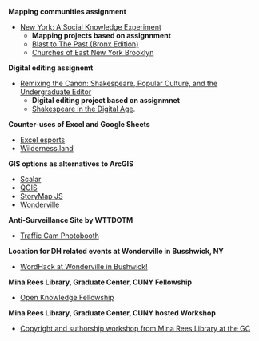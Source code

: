 **Mapping communities assignment**

- [New York: A Social Knowledge Experiment](https://eng295.commons.gc.cuny.edu/project-3/)
  - **Mapping projects based on assignnment**
  - [Blast to The Past (Bronx Edition)](https://www.arcgis.com/apps/Cascade/index.html?appid=f8fd66bd0ce24601bfd43f90eada533e)
  - [Churches of East New York Brooklyn](https://www.youtube.com/watch?v=dJiTmA6NjAg)
  
**Digital editing assignemt**
- [Remixing the Canon: Shakespeare, Popular Culture, and the Undergraduate Editor](https://academicworks.cuny.edu/yc_pubs/322/)
  - **Digital editing project based on assignmnet**
  - [Shakespeare in the Digital Age](https://scalar.usc.edu/works/shakespeare-in-the-digital-age/index).

**Counter-uses of Excel and Google Sheets**
 - [Excel esports](https://fmworldcup.com/microsoft-excel-world-championship/)
 - [Wilderness.land](https://wilderness.land/)

**GIS options as alternatives to ArcGIS**
  - [Scalar](https://guides.library.illinois.edu/scalar)
  - [QGIS](https://qgis.org/)
  - [StoryMap JS](https://storymap.knightlab.com/)
  - [Wonderville](https://www.wonderville.nyc/)
    
 **Anti-Surveillance Site by WTTDOTM** 
  - [Traffic Cam Photobooth](https://www.trafficcamphotobooth.com/#)
    
**Location for DH related events at Wonderville in Busshwick, NY**
 - [WordHack at Wonderville in Bushwick!](https://www.wonderville.nyc/events/wordhack-feat-constant-dullaart-blake-andrews-and-leonardo-flores)

**Mina Rees Library, Graduate Center, CUNY Fellowship**
 - [Open Knowledge Fellowship](https://gclibrary.commons.gc.cuny.edu/2025/02/10/apply-by-2-24-25-at-9am-open-knowledge-fellowship-summer-cohort/)

**Mina Rees Library, Graduate Center, CUNY hosted Workshop**
 - [Copyright and suthorship workshop from Mina Rees Library at the GC](https://commons.gc.cuny.edu/groups/gcdi/forum/topic/library-workshops-of-potential-interest-copyright-and-creative-commons-3/)

    


